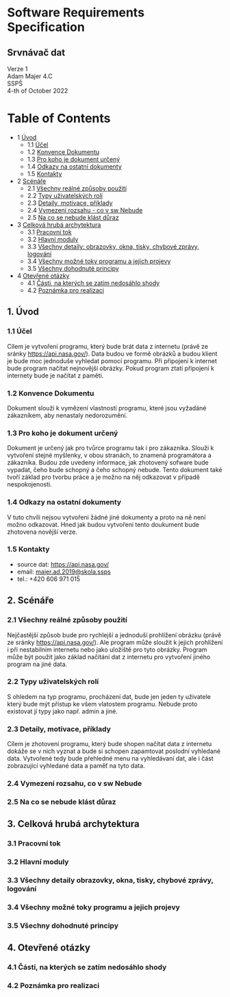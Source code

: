 # Software Requirements Specification
## Srvnávač dat
Verze 1  
Adam Majer 4.C  
SSPŠ  
4-th of October 2022  

Table of Contents
================
* 1 [Úvod](#1-úvod)
   * 1.1 [Účel](#11-účel)
   * 1.2 [Konvence Dokumentu](#12-konvence-dokumentu)
   * 1.3 [Pro koho je dokument určený](#13-pro-koho-je-dokument-určený)
   * 1.4 [Odkazy na ostatní dokumenty](#14-odkazy-na-ostatní-dokumenty)
   * 1.5 [Kontakty](#15-kontakty)
* 2 [Scénáře](#2-scénáře)
   * 2.1 [Všechny reálné způsoby použití](#21-všechny-reálné-způsoby-použití)
   * 2.2 [Typy uživatelských rolí](#22-typy-uživateských-rolí)
   * 2.3 [Detaily, motivace, příklady](#23-detaily,-motivace,-příklady)
   * 2.4 [Vymezení rozsahu - co v sw Nebude](#24-vymezení-rozsahu,-co-v-sw-Nebude)
   * 2.5 [Na co se nebude klást důraz](#25-na-co-se-nebude-klást-důraz)
* 3 [Celková hrubá archytektura](#3-celková-hrubá-archytektura)
   * 3.1 [Pracovní tok](#31-pracovní-tok)
   * 3.2 [Hlavní moduly](#32-hlavní-moduly)
   * 3.3 [Všechny detaily: obrazovky, okna, tisky, chybové zprávy, logování](#33-všechny-detaily-obrazovky,-okna,-tisky,-chybové-zprávy,-logování)
   * 3.4 [Všechny možné toky programu a jejich projevy](#34-všechny-možné-toky-programu-a-jejich-projevy)
   * 3.5 [Všechny dohodnuté principy](#35-všechny-dohodnuté-principy)
* 4 [Otevřené otázky](#4-otevřené-otázky)
   * 4.1 [Části, na kterých se zatím nedosáhlo shody](#41-searching)
   * 4.2 [Poznámka pro realizaci](#42-poznámky-pro-realizai) 

## 1. Úvod 
  ### 1.1 Účel
Cílem je vytvoření programu, který bude brát data z internetu (právě ze sránky https://api.nasa.gov/). Data budou ve formě obrázků a budou klient je bude moc jednoduše vyhledat pomocí programu. Při připojení k internet bude program načítat nejnovější obrázky. Pokud program ztatí připojení k internety bude je načítat z paměti.
  ### 1.2 Konvence Dokumentu
Dokument slouží k vymězení vlastností programu, které jsou  vyžadáné zákazníkem, aby nenastaly nedorozumění.
  ### 1.3 Pro koho je dokument určený
Dokument je určený jak pro tvůrce programu tak i pro zákazníka. Slouži k vytvoření stejné myšlenky, v obou stranách, to znamená programátora a zákazníka. Budou zde uvedeny informace, jak zhotovený sofware bude vypadat, čeho bude schopný a čeho schopný nebude. Tento dokument také tvoří základ pro tvorbu práce a je možno na něj odkazovat v případě nespokojenosti.
  ### 1.4 Odkazy na ostatní dokumenty
V tuto chvíli nejsou vytvořeni žádné jiné dokumenty a proto na ně není možno odkazovat. Hned jak budou vytvořeni tento doukument bude zhotovena novější verze.
  ### 1.5 Kontakty
* source dat: https://api.nasa.gov/
* email: majer.ad.2019@skola.ssps
* tel.: +420 606 971 015

## 2. Scénáře
  ### 2.1 Všechny reálné způsoby použití
Nejčastější způsob bude pro rychlejší a jednoduší prohlížení obrázku (právě ze sránky https://api.nasa.gov/). Ale program může sloužit k jejich prohlížení i při nestabilním internetu nebo jako uložiště pro tyto obrázky. Program může být použit jako základ načítání dat z internetu pro vytvoření jiného program na jiné data.
  ### 2.2 Typy uživatelských rolí
S ohledem na typ programu, procházení dat, bude jen jeden ty uživatele který bude mýt přístup ke všem vlatostem programu. Nebude proto existovat jí typy jako např. admin a jiné.
  ### 2.3 Detaily, motivace, příklady
Cílem je zhotovení programu, který bude shopen načítat data z internetu dokáže se v nich vyznat a bude si schopen zapamtovat poslodní vyhledané data. Vytvořené tedy bude přehledné menu na vyhledávaní dat, ale i část zobrazující vyhledané data a paměť na tyto data.
  ### 2.4 Vymezení rozsahu, co v sw Nebude
  
  ### 2.5 Na co se nebude klást důraz
  
## 3. Celková hrubá archytektura
  ### 3.1 Pracovní tok

  ### 3.2 Hlavní moduly

  ### 3.3 Všechny detaily obrazovky, okna, tisky, chybové zprávy, logování
  
  ### 3.4 Všechny možné toky programu a jejich projevy
  
  ### 3.5 Všechny dohodnuté principy

## 4. Otevřené otázky
  ### 4.1 Části, na kterých se zatím nedosáhlo shody
  
  ### 4.2 Poznámka pro realizaci
